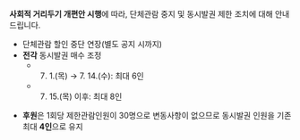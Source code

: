 **사회적 거리두기 개편안 시행**에 따라, 단체관람 중지 및 동시발권 제한 조치에 대해 안내드립니다.
- 단체관람 할인 중단 연장(별도 공지 시까지)
- **전각** 동시발권 매수 조정
  - 7. 1.(목) → 7. 14.(수): 최대 6인
  - 7. 15.(목) 이후: 최대 8인
* **후원**은 1회당 제한관람인원이 30명으로 변동사항이 없으므로 동시발권 인원을 기존 최대 **4인**으로 유지